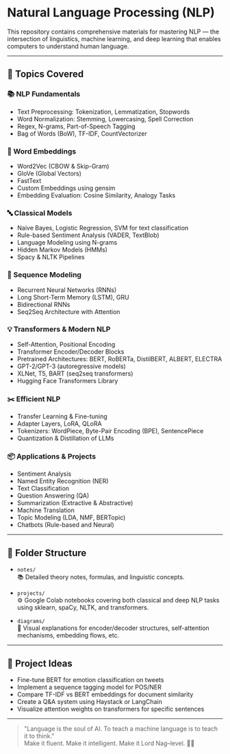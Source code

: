 # Natural Language Processing (NLP)

This repository contains comprehensive materials for mastering NLP — the intersection of linguistics, machine learning, and deep learning that enables computers to understand human language.

---

## 🧠 Topics Covered

### 📚 NLP Fundamentals
- Text Preprocessing: Tokenization, Lemmatization, Stopwords
- Word Normalization: Stemming, Lowercasing, Spell Correction
- Regex, N-grams, Part-of-Speech Tagging
- Bag of Words (BoW), TF-IDF, CountVectorizer

### 🔢 Word Embeddings
- Word2Vec (CBOW & Skip-Gram)
- GloVe (Global Vectors)
- FastText
- Custom Embeddings using gensim
- Embedding Evaluation: Cosine Similarity, Analogy Tasks

### 🔤 Classical Models
- Naive Bayes, Logistic Regression, SVM for text classification
- Rule-based Sentiment Analysis (VADER, TextBlob)
- Language Modeling using N-grams
- Hidden Markov Models (HMMs)
- Spacy & NLTK Pipelines

### 🔁 Sequence Modeling
- Recurrent Neural Networks (RNNs)
- Long Short-Term Memory (LSTM), GRU
- Bidirectional RNNs
- Seq2Seq Architecture with Attention

### 💡 Transformers & Modern NLP
- Self-Attention, Positional Encoding
- Transformer Encoder/Decoder Blocks
- Pretrained Architectures: BERT, RoBERTa, DistilBERT, ALBERT, ELECTRA
- GPT-2/GPT-3 (autoregressive models)
- XLNet, T5, BART (seq2seq transformers)
- Hugging Face Transformers Library

### ✂️ Efficient NLP
- Transfer Learning & Fine-tuning
- Adapter Layers, LoRA, QLoRA
- Tokenizers: WordPiece, Byte-Pair Encoding (BPE), SentencePiece
- Quantization & Distillation of LLMs

### 📦 Applications & Projects
- Sentiment Analysis
- Named Entity Recognition (NER)
- Text Classification
- Question Answering (QA)
- Summarization (Extractive & Abstractive)
- Machine Translation
- Topic Modeling (LDA, NMF, BERTopic)
- Chatbots (Rule-based and Neural)

---

## 📁 Folder Structure

- `notes/`  
  📚 Detailed theory notes, formulas, and linguistic concepts.

- `projects/`  
  ⚙️ Google Colab notebooks covering both classical and deep NLP tasks using sklearn, spaCy, NLTK, and transformers.

- `diagrams/`  
  🧠 Visual explanations for encoder/decoder structures, self-attention mechanisms, embedding flows, etc.

---

## 🚀 Project Ideas
- Fine-tune BERT for emotion classification on tweets
- Implement a sequence tagging model for POS/NER
- Compare TF-IDF vs BERT embeddings for document similarity
- Create a Q&A system using Haystack or LangChain
- Visualize attention weights on transformers for specific sentences

---

> "Language is the soul of AI. To teach a machine language is to teach it to think."  
Make it fluent. Make it intelligent. Make it Lord Nag–level. 🧠🔥
